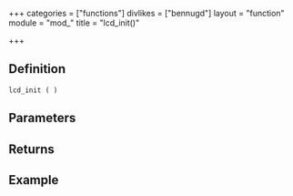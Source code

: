 +++
categories = ["functions"]
divlikes = ["bennugd"]
layout = "function"
module = "mod_"
title = "lcd_init()"

+++

## Definition

    lcd_init ( )

## Parameters

## Returns

## Example
